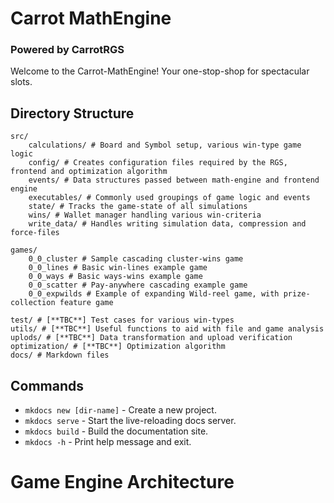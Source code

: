# Carrot MathEngine
### Powered by **CarrotRGS**

Welcome to the Carrot-MathEngine!
Your one-stop-shop for spectacular slots.


## Directory Structure
    src/ 
        calculations/ # Board and Symbol setup, various win-type game logic
        config/ # Creates configuration files required by the RGS, frontend and optimization algorithm
        events/ # Data structures passed between math-engine and frontend engine
        executables/ # Commonly used groupings of game logic and events
        state/ # Tracks the game-state of all simulations 
        wins/ # Wallet manager handling various win-criteria
        write_data/ # Handles writing simulation data, compression and force-files

    games/
        0_0_cluster # Sample cascading cluster-wins game
        0_0_lines # Basic win-lines example game
        0_0_ways # Basic ways-wins example game
        0_0_scatter # Pay-anywhere cascading example game
        0_0_expwilds # Example of expanding Wild-reel game, with prize-collection feature game

    test/ # [**TBC**] Test cases for various win-types
    utils/ # [**TBC**] Useful functions to aid with file and game analysis
    uplods/ # [**TBC**] Data transformation and upload verification
    optimization/ # [**TBC**] Optimization algorithm
    docs/ # Markdown files


## Commands
* `mkdocs new [dir-name]` - Create a new project.
* `mkdocs serve` - Start the live-reloading docs server.
* `mkdocs build` - Build the documentation site.
* `mkdocs -h` - Print help message and exit.


# Game Engine Architecture


